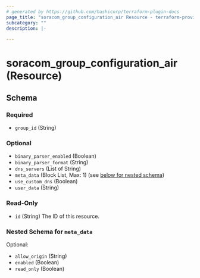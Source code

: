 ```yaml
---
# generated by https://github.com/hashicorp/terraform-plugin-docs
page_title: "soracom_group_configuration_air Resource - terraform-provider-soracom"
subcategory: ""
description: |-
  
---
```


# soracom_group_configuration_air (Resource)





<!-- schema generated by tfplugindocs -->
## Schema

### Required

- `group_id` (String)

### Optional

- `binary_parser_enabled` (Boolean)
- `binary_parser_format` (String)
- `dns_servers` (List of String)
- `meta_data` (Block List, Max: 1) (see [below for nested schema](#nestedblock--meta_data))
- `use_custom_dns` (Boolean)
- `user_data` (String)

### Read-Only

- `id` (String) The ID of this resource.

<a id="nestedblock--meta_data"></a>
### Nested Schema for `meta_data`

Optional:

- `allow_origin` (String)
- `enabled` (Boolean)
- `read_only` (Boolean)


